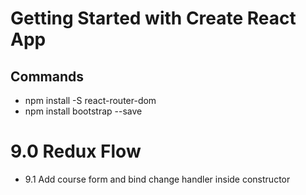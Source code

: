 # Getting Started with Create React App

## Commands

- npm install -S react-router-dom
- npm install bootstrap --save

# 9.0 Redux Flow

- 9.1 Add course form and bind change handler inside constructor
